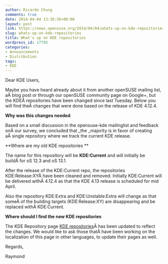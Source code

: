 ```yaml
---
author: Ricardo Chung
comments: true
date: 2014-04-04 13:36:56+00:00
layout: post
link: https://news.opensuse.org/2014/04/04/whats-up-on-kde-repositories/
slug: whats-up-on-kde-repositories
title: What's up on KDE repositories
wordpress_id: 17795
categories:
- Announcements
- Distribution
tags:
- KDE
---
```


Dear KDE Users,

Maybe you have heard already about it from another openSUSE mailing list, aÂ blog post or through our openSUSE community page on Google+, but the KDEÂ repositories have been changed since last Tuesday. Below you will find theÂ changes that were done based on the release of KDE 4.12.4.

**Why was this changes needed**

Based on a small discussion in the opensuse-kde mailinglist and feedback onÂ our survey, we concluded that _the _majority is in favor of creating aÂ single repository where we track the current KDE release.

**Where are my old KDE repositories **

The name for this repository will be **KDE:Current** and will initially be buildÂ for oS 12.3 and oS 13.1.

After the release of the KDE:Current repo, the repositories KDE:Release:XYÂ have been cleaned and removed. Initially KDE:Current will be delivered withÂ 4.12.4 as that the KDE 4.13 release is scheduled for mid April.

Also the repository KDE:Extra and KDE:Unstable:Extra will change as that someÂ of the building targets (KDE:Release:XY) are disappearing and be replaced withÂ KDE:Current.

**Where should I find the new KDE repositories**

The KDE Repository page [KDE repositories](https://en.opensuse.org/SDB:KDE_repositories)Â has been updated to reflect the changes. We would like to ask those thatÂ have been working on the localization of this page in other languages, to
update their pages as well.

Regards,

Raymond
